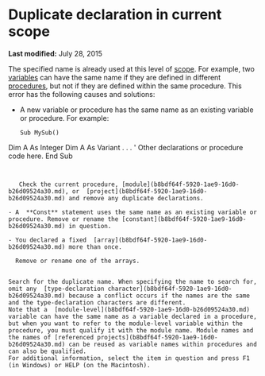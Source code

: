 
# Duplicate declaration in current scope

 **Last modified:** July 28, 2015

The specified name is already used at this level of  [scope](b8bdf64f-5920-1ae9-16d0-b26d09524a30.md). For example, two  [variables](b8bdf64f-5920-1ae9-16d0-b26d09524a30.md) can have the same name if they are defined in different [procedures](b8bdf64f-5920-1ae9-16d0-b26d09524a30.md), but not if they are defined within the same procedure. This error has the following causes and solutions:




- A new variable or procedure has the same name as an existing variable or procedure. For example:
    
  ```
  Sub MySub() 
Dim A As Integer 
Dim A As Variant 
. . .        ' Other declarations or procedure code here. 
End Sub 

  ```


     Check the current procedure, [module](b8bdf64f-5920-1ae9-16d0-b26d09524a30.md), or  [project](b8bdf64f-5920-1ae9-16d0-b26d09524a30.md) and remove any duplicate declarations.
    
- A  **Const** statement uses the same name as an existing variable or procedure. Remove or rename the [constant](b8bdf64f-5920-1ae9-16d0-b26d09524a30.md) in question.
    
- You declared a fixed  [array](b8bdf64f-5920-1ae9-16d0-b26d09524a30.md) more than once.
    
    Remove or rename one of the arrays.
    

Search for the duplicate name. When specifying the name to search for, omit any  [type-declaration character](b8bdf64f-5920-1ae9-16d0-b26d09524a30.md) because a conflict occurs if the names are the same and the type-declaration characters are different.
Note that a  [module-level](b8bdf64f-5920-1ae9-16d0-b26d09524a30.md) variable can have the same name as a variable declared in a procedure, but when you want to refer to the module-level variable within the procedure, you must qualify it with the module name. Module names and the names of [referenced projects](b8bdf64f-5920-1ae9-16d0-b26d09524a30.md) can be reused as variable names within procedures and can also be qualified.
For additional information, select the item in question and press F1 (in Windows) or HELP (on the Macintosh).
